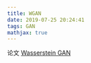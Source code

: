 ```yaml
---
title: WGAN
date: 2019-07-25 20:24:41
tags: GAN
mathjax: true
---
```

论文 [Wasserstein GAN](https://arxiv.org/abs/1701.07875)